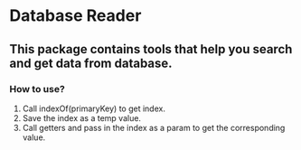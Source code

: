 # Database Reader

## This package contains tools that help you search and get data from database.

### How to use?

1. Call indexOf(primaryKey) to get index.
2. Save the index as a temp value.
3. Call getters and pass in the index as a param to get the corresponding value.